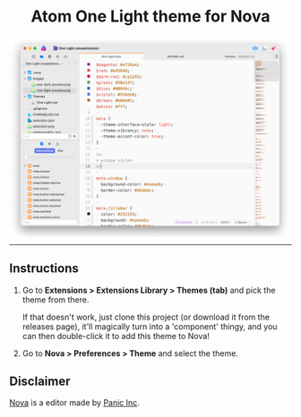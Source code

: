 <!-- Heading -->

<h1 align="center">Atom One Light theme for Nova</h1>
<!-- Shields -->

<p align="center">
  <img align="center" src="https://github.com/BenjaminHoegh/OneLight.novaextension/raw/master/Images/one-light-preview.png" alt="One Light theme screenshot">
</p>

<hr>

## Instructions

1. Go to **Extensions > Extensions Library > Themes (tab)** and pick the theme from there.

   If that doesn't work, just clone this project (or download it from the releases page), it'll magically turn into a 'component' thingy, and you can then double-click it to add this theme to Nova!

2. Go to **Nova > Preferences > Theme** and select the theme.


## Disclaimer

[Nova](https://panic.com/nova) is a editor made by [Panic Inc](https://panic.com).
